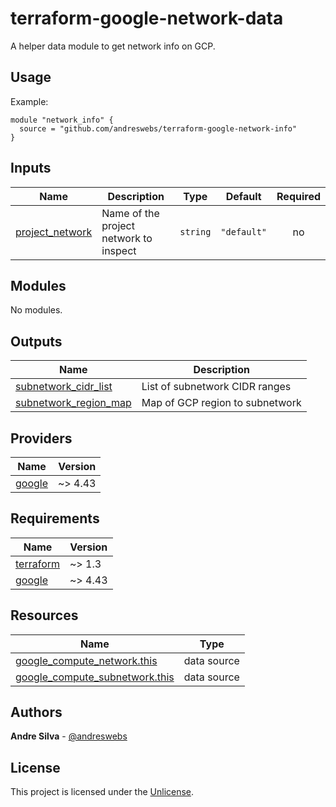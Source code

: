 # terraform-google-network-data

A helper data module to get network info on GCP.

[//]: # (BEGIN_TF_DOCS)


## Usage

Example:

```hcl
module "network_info" {
  source = "github.com/andreswebs/terraform-google-network-info"
}
```



## Inputs

| Name | Description | Type | Default | Required |
|------|-------------|------|---------|:--------:|
| <a name="input_project_network"></a> [project\_network](#input\_project\_network) | Name of the project network to inspect | `string` | `"default"` | no |

## Modules

No modules.

## Outputs

| Name | Description |
|------|-------------|
| <a name="output_subnetwork_cidr_list"></a> [subnetwork\_cidr\_list](#output\_subnetwork\_cidr\_list) | List of subnetwork CIDR ranges |
| <a name="output_subnetwork_region_map"></a> [subnetwork\_region\_map](#output\_subnetwork\_region\_map) | Map of GCP region to subnetwork |

## Providers

| Name | Version |
|------|---------|
| <a name="provider_google"></a> [google](#provider\_google) | ~> 4.43 |

## Requirements

| Name | Version |
|------|---------|
| <a name="requirement_terraform"></a> [terraform](#requirement\_terraform) | ~> 1.3 |
| <a name="requirement_google"></a> [google](#requirement\_google) | ~> 4.43 |

## Resources

| Name | Type |
|------|------|
| [google_compute_network.this](https://registry.terraform.io/providers/hashicorp/google/latest/docs/data-sources/compute_network) | data source |
| [google_compute_subnetwork.this](https://registry.terraform.io/providers/hashicorp/google/latest/docs/data-sources/compute_subnetwork) | data source |

[//]: # (END_TF_DOCS)

## Authors

**Andre Silva** - [@andreswebs](https://github.com/andreswebs)

## License

This project is licensed under the [Unlicense](UNLICENSE.md).
